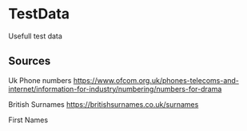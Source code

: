 # TestData
Usefull test data


## Sources
Uk Phone numbers
https://www.ofcom.org.uk/phones-telecoms-and-internet/information-for-industry/numbering/numbers-for-drama

British Surnames
https://britishsurnames.co.uk/surnames

First Names

